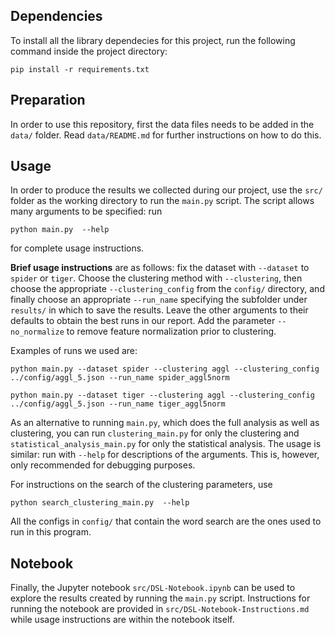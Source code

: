 ## Dependencies

To install all the library dependecies for this project, run the following command inside the project directory:

```
pip install -r requirements.txt
```

## Preparation

In order to use this repository, first the data files needs to be added in the `data/` folder. Read `data/README.md` for further instructions on how to do this. 

## Usage

In order to produce the results we collected during our project, use the `src/` folder as the working directory to run the `main.py` script.
The script allows many arguments to be specified: run

```
python main.py  --help
```

for complete usage instructions.

**Brief usage instructions** are as follows: fix the dataset with `--dataset` to `spider` or `tiger`. Choose the clustering method with `--clustering`, then choose the appropriate `--clustering_config` from the `config/` directory, and finally choose an appropriate `--run_name` specifying the subfolder under `results/` in which to save the results.
Leave the other arguments to their defaults to obtain the best runs in our report. Add the parameter `--no_normalize` to remove feature normalization prior to clustering.

Examples of runs we used are:

```
python main.py --dataset spider --clustering aggl --clustering_config ../config/aggl_5.json --run_name spider_aggl5norm

python main.py --dataset tiger --clustering aggl --clustering_config ../config/aggl_5.json --run_name tiger_aggl5norm 
```

As an alternative to running `main.py`, which does the full analysis as well as clustering, you can run `clustering_main.py` for only the clustering and `statistical_analysis_main.py` for only the statistical analysis. The usage is similar: run with `--help` for descriptions of the arguments. This is, however, only recommended for debugging purposes.

For instructions on the search of the clustering parameters, use 

```
python search_clustering_main.py  --help
```

All the configs in `config/` that contain the word search are the ones used to run in this program.

## Notebook

Finally, the Jupyter notebook `src/DSL-Notebook.ipynb` can be used to explore the results created by running the `main.py` script. Instructions for running the notebook are provided in `src/DSL-Notebook-Instructions.md` while usage instructions are within the notebook itself.
